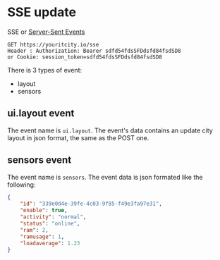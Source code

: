 # SSE update

SSE or [Server-Sent Events](https://www.w3.org/TR/eventsource/)

    GET https://youritcity.io/sse
    Header : Authorization: Bearer sdfd54fdsSFDdsfd84fsdSD8
    or Cookie: session_token=sdfd54fdsSFDdsfd84fsdSD8

There is 3 types of event:

* layout
* sensors

## ui.layout event

The event name is `ui.layout`.
The event's data contains an update city layout in json format, the same as the POST one.

## sensors event

The event name is `sensors`.
The event data is json formated like the following:

``` json
{
    "id": "339e0d4e-39fe-4c03-9f85-f49e3fa97e31",
    "enable": true,
    "activity": "normal",
    "status": "online",
    "ram": 2,
    "ramusage": 1,
    "loadaverage": 1.23
}
```
